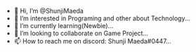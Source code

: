 - 👋 Hi, I’m @ShunjiMaeda
- 👀 I’m interested in Programing and other about Technology...
- 🌱 I’m currently learning(Newbie)...
- 💞️ I’m looking to collaborate on Game Project...
- 📫 How to reach me on discord: Shunji Maeda#0447...

<!---
MaedaShunji/MaedaShunji is a ✨ special ✨ repository because its `README.md` (this file) appears on your GitHub profile.
You can click the Preview link to take a look at your changes.
--->
